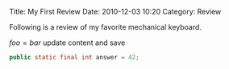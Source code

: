Title: My First Review
Date: 2010-12-03 10:20
Category: Review

Following is a review of my favorite mechanical keyboard.

$foo = bar$ update content and save

```java
public static final int answer = 42;
```